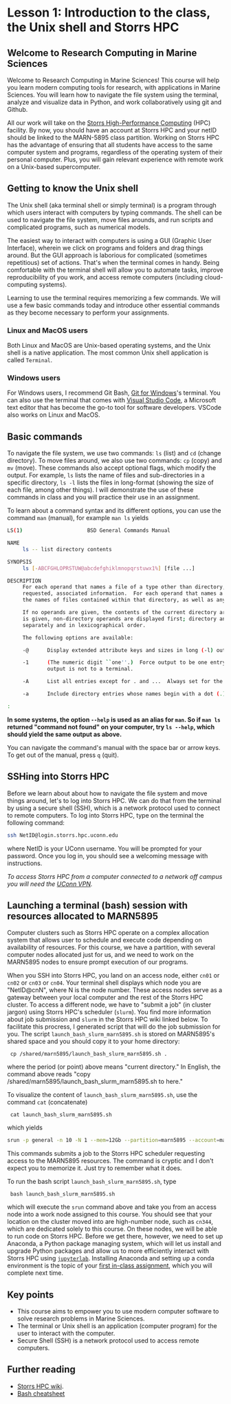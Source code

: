 # Lesson 1: Introduction to the class, the Unix shell and Storrs HPC

## Welcome to Research Computing in Marine Sciences
Welcome to Research Computing in Marine Sciences! This course will help
you learn modern computing tools for research, with applications in Marine Sciences.
You will learn how to navigate the file system using the terminal, analyze and visualize
data in Python, and work collaboratively using git and Github.

All our work will take on the [Storrs High-Performance Computing](https://hpc.uconn.edu/storrs/cluster-resources/) (HPC) facility.
By now, you should have an account at Storrs HPC and your netID should be linked
to the MARN-5895 class partition. Working on Storrs HPC has the advantage of ensuring
that all students have access to the same computer system and programs, regardless of
the operating system of their personal computer. Plus, you will gain relevant experience
with remote work on a Unix-based supercomputer.

## Getting to know the Unix shell

The Unix shell (aka terminal shell or simply terminal) is a program through
which users interact with computers by typing commands. The shell can be used to
navigate the file system, move files arounds, and run
scripts and complicated programs, such as numerical models.

The easiest way to interact with computers is using a GUI (Graphic User Interface), wherein
we click on programs and folders and drag things around. But the GUI approach is laborious for
complicated (sometimes repetitious) set of actions. That's when the terminal comes in handy. Being
comfortable with the terminal shell will allow you to automate tasks, improve reproducibility of you work,
and access remote computers (including cloud-computing systems).

Learning to use the terminal requires memorizing a few commands. We will use a few basic commands today and
introduce other essential commands as they become necessary to perform your assignments.  


### Linux and MacOS users
Both Linux and MacOS are Unix-based operating systems, and the Unix shell is a
native application. The most common Unix shell application is called `Terminal`.

### Windows users
For Windows users, I recommend Git Bash, [Git for Windows](https://gitforwindows.org)'s terminal. You can also use
the terminal that comes with [Visual Studio Code](https://code.visualstudio.com),
a Microsoft text editor that has become the go-to tool for software developers. VSCode
also works on Linux and MacOS.

## Basic commands

To navigate the file system, we use two commands: `ls` (list) and `cd` (change directory). To move files around,
we also use two commands: `cp` (copy) and `mv` (move). These commands also accept optional flags, which modify the
output. For example, `ls` lists the name of files and sub-directories in a specific directory, `ls -l` lists the files
in long-format (showing the size of each file, among other things). I will demonstrate the use of these commands in class and you will
practice their use in an assignment.

To learn about a command syntax and its different options, you can use the
command `man` (manual), for example `man ls` yields

```BASH
LS(1)                     BSD General Commands Manual                    LS(1)

NAME
     ls -- list directory contents

SYNOPSIS
     ls [-ABCFGHLOPRSTUW@abcdefghiklmnopqrstuwx1%] [file ...]

DESCRIPTION
     For each operand that names a file of a type other than directory, ls displays its name as well as any
     requested, associated information.  For each operand that names a file of type directory, ls displays
     the names of files contained within that directory, as well as any requested, associated information.

     If no operands are given, the contents of the current directory are displayed.  If more than one operand
     is given, non-directory operands are displayed first; directory and non-directory operands are sorted
     separately and in lexicographical order.

     The following options are available:

     -@      Display extended attribute keys and sizes in long (-l) output.

     -1      (The numeric digit ``one''.)  Force output to be one entry per line.  This is the default when
             output is not to a terminal.

     -A      List all entries except for . and ...  Always set for the super-user.

     -a      Include directory entries whose names begin with a dot (.).

:
```

**In some systems, the option `--help` is used as an alias for `man`. So if `man ls` returned "command not found" on your computer, try `ls --help`, which should yield the same output as above.** 

You can navigate the command's manual with the space bar or arrow keys. To get out of the manual, press `q` (quit). 

## SSHing into Storrs HPC
Before we learn about about how to navigate the file system and move things around, let's
to log into Storrs HPC. We can do that from the terminal by using a secure shell (SSH), which is a
network protocol used to connect to remote computers.  To log into Storrs HPC, type on the terminal the following command:
```Bash
ssh NetID@login.storrs.hpc.uconn.edu
```
where NetID is your UConn username. You will be prompted for your password. Once you log in, you should see a welcoming message with instructions. 

*To access Storrs HPC from a computer connected to a network off campus you will need the [UConn VPN](https://confluence.uconn.edu/ikb/remote-access/virtual-private-network-vpn/accessing-the-uconn-network-through-a-vpn-client).*

## Launching a terminal (bash) session with resources allocated to MARN5895
Computer clusters such as Storrs HPC operate on a complex allocation system that allows user to schedule and execute code depending on availability of resources. For this course, we have a partition, with several  computer nodes allocated just for us, and we need to work on the MARN5895 nodes to ensure prompt execution of our programs.

When you SSH into Storrs HPC, you land on an access node, either `cn01` or `cn02` or `cn03` or `cn04`.
Your terminal shell displays which node you are "NetID@cnN", where N is the node number. These access nodes serve as a gateway between your local computer and the rest of the Storrs HPC cluster. To access a different node, we have to "submit a job" (in cluster jargon) using Storrs HPC's scheduler (`slurm`). You find more information about job submission and `slurm` in the Storrs HPC wiki linked below. To facilitate this procress, I generated script that will do the job submission for you. The script `launch_bash_slurm_marn5895.sh` is stored on MARN5895's shared space and you should copy it to your home directory:

     cp /shared/marn5895/launch_bash_slurm_marn5895.sh .

where the period (or point) above means "current directory." In English, the command above reads "copy /shared/marn5895/launch_bash_slurm_marn5895.sh to here." 

To visualize the content of `launch_bash_slurm_marn5895.sh`, use the command `cat` (concatenate)

     cat launch_bash_slurm_marn5895.sh
which yields

```BASH
srun -p general -n 10 -N 1 --mem=12Gb --partition=marn5895 --account=marn5895 --qos=marn5895 --pty bash
```
This commands submits a job to the Storrs HPC scheduler requesting access to the MARN5895 resources. The command is cryptic and I don't expect you to memorize it. Just try to remember what it does.

To run the bash script `launch_bash_slurm_marn5895.sh`, type 

     bash launch_bash_slurm_marn5895.sh

which will execute the `srun` command above and take you from an access node into a work node assigned
to this course. You should see that your location on the cluster moved into are high-number node, such as `cn344`, which are dedicated solely to this course. On these nodes, we will be able to run code on Storrs HPC. Before we get there, however, we need to set up Anaconda, a Python package managing system, which will let us install and upgrade Python packages and allow us to more efficiently interact with Storrs HPC using [`jupyterlab`](https://jupyter.org). Installing Anaconda and setting up a conda environment is the topic of your [first in-class assignment](../../assignments/01/README.md), which you will complete next time.


## Key points

  - This course aims to empower you to use modern computer software to solve research problems in Marine Sciences.
  - The terminal or Unix shell is an application (computer program) for the user to interact with the computer.
  - Secure Shell (SSH) is a network protocol used to access remote computers.


## Further reading

  - [Storrs HPC wiki](https://wiki.hpc.uconn.edu/index.php/HPC_Getting_Started).
  - [Bash cheatsheet](https://github.com/LeCoupa/awesome-cheatsheets/blob/master/languages/bash.sh)
